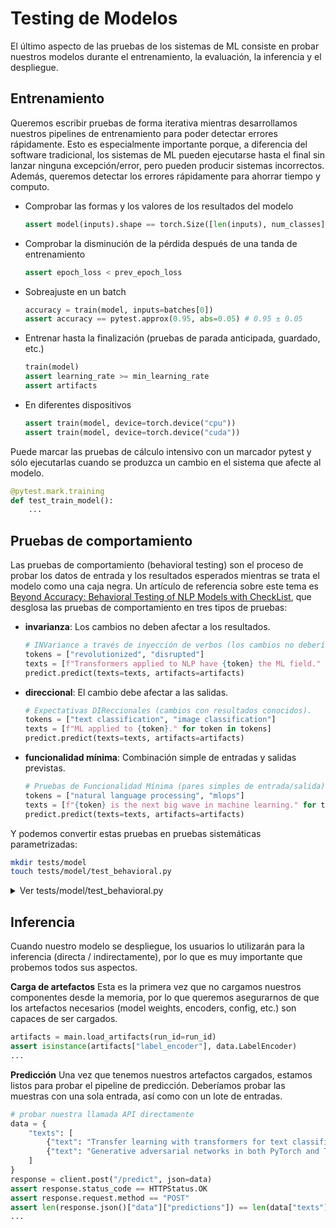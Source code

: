 # Testing de Modelos

El último aspecto de las pruebas de los sistemas de ML consiste en probar nuestros modelos durante el entrenamiento, la evaluación, la inferencia y el despliegue.

## Entrenamiento

Queremos escribir pruebas de forma iterativa mientras desarrollamos nuestros pipelines de entrenamiento para poder detectar errores rápidamente.
Esto es especialmente importante porque, a diferencia del software tradicional, los sistemas de ML pueden ejecutarse hasta el final sin lanzar ninguna excepción/error,
pero pueden producir sistemas incorrectos. Además, queremos detectar los errores rápidamente para ahorrar tiempo y computo.

* Comprobar las formas y los valores de los resultados del modelo

    ```python
    assert model(inputs).shape == torch.Size([len(inputs), num_classes])
    ```

* Comprobar la disminución de la pérdida después de una tanda de entrenamiento

    ```python
    assert epoch_loss < prev_epoch_loss
    ```

* Sobreajuste en un batch

    ```python
    accuracy = train(model, inputs=batches[0])
    assert accuracy == pytest.approx(0.95, abs=0.05) # 0.95 ± 0.05
    ```

* Entrenar hasta la finalización (pruebas de parada anticipada, guardado, etc.)

    ```python
    train(model)
    assert learning_rate >= min_learning_rate
    assert artifacts
    ```

* En diferentes dispositivos

    ```python
    assert train(model, device=torch.device("cpu"))
    assert train(model, device=torch.device("cuda"))
    ```

Puede marcar las pruebas de cálculo intensivo con un marcador pytest y sólo ejecutarlas cuando se produzca un cambio en el sistema que afecte al modelo.

```python
@pytest.mark.training
def test_train_model():
    ...
```

## Pruebas de comportamiento

Las pruebas de comportamiento (behavioral testing) son el proceso de probar los datos de entrada y los resultados esperados mientras se trata el modelo como una caja negra.
Un artículo de referencia sobre este tema es [Beyond Accuracy: Behavioral Testing of NLP Models with CheckList](https://arxiv.org/abs/2005.04118),
que desglosa las pruebas de comportamiento en tres tipos de pruebas:

* **invarianza**: Los cambios no deben afectar a los resultados.

    ```python
    # INVariance a través de inyección de verbos (los cambios no deberían afectar los resultados).
    tokens = ["revolutionized", "disrupted"]
    texts = [f"Transformers applied to NLP have {token} the ML field." for token in tokens]
    predict.predict(texts=texts, artifacts=artifacts)
    ```

* **direccional**: El cambio debe afectar a las salidas.

    ```python
    # Expectativas DIReccionales (cambios con resultados conocidos).
    tokens = ["text classification", "image classification"]
    texts = [f"ML applied to {token}." for token in tokens]
    predict.predict(texts=texts, artifacts=artifacts)
    ```

* **funcionalidad mínima**: Combinación simple de entradas y salidas previstas.

    ```python
    # Pruebas de Funcionalidad Mínima (pares simples de entrada/salida).
    tokens = ["natural language processing", "mlops"]
    texts = [f"{token} is the next big wave in machine learning." for token in tokens]
    predict.predict(texts=texts, artifacts=artifacts)
    ```

Y podemos convertir estas pruebas en pruebas sistemáticas parametrizadas:

```bash
mkdir tests/model
touch tests/model/test_behavioral.py
```

<details>
<summary>Ver tests/model/test_behavioral.py</summary>

```python
# tests/model/test_behavioral.py
from pathlib import Path

import pytest

from config import config
from coe_template import main, predict


@pytest.fixture(scope="module")
def artifacts():
    run_id = open(Path(config.CONFIG_DIR, "run_id.txt")).read()
    artifacts = main.load_artifacts(run_id=run_id)
    return artifacts


@pytest.mark.parametrize(
    "text, tag",
    [
        (
            "Transformers applied to NLP have revolutionized machine learning.",
            "natural-language-processing",
        ),
        (
            "Transformers applied to NLP have disrupted machine learning.",
            "natural-language-processing",
        ),
    ],
)
def test_inv(text, tag, artifacts):
    """INVariance via verb injection (changes should not affect outputs)."""
    predicted_tag = predict.predict(texts=[text], artifacts=artifacts)[0]["predicted_tag"]
    assert tag == predicted_tag


@pytest.mark.parametrize(
    "text, tag",
    [
        (
            "ML applied to text classification.",
            "natural-language-processing",
        ),
        (
            "ML applied to image classification.",
            "computer-vision",
        ),
        (
            "CNNs for text classification.",
            "natural-language-processing",
        )
    ],
)
def test_dir(text, tag, artifacts):
    """DIRectional expectations (changes with known outputs)."""
    predicted_tag = predict.predict(texts=[text], artifacts=artifacts)[0]["predicted_tag"]
    assert tag == predicted_tag


@pytest.mark.parametrize(
    "text, tag",
    [
        (
            "Natural language processing is the next big wave in machine learning.",
            "natural-language-processing",
        ),
        (
            "MLOps is the next big wave in machine learning.",
            "mlops",
        ),
        (
            "This should not produce any relevant topics.",
            "other",
        ),
    ],
)
def test_mft(text, tag, artifacts):
    """Minimum Functionality Tests (simple input/output pairs)."""
    predicted_tag = predict.predict(texts=[text], artifacts=artifacts)[0]["predicted_tag"]
    assert tag == predicted_tag
```

</details>

## Inferencia

Cuando nuestro modelo se despliegue, los usuarios lo utilizarán para la inferencia (directa / indirectamente), por lo que es muy importante que probemos todos sus aspectos.

**Carga de artefactos**
Esta es la primera vez que no cargamos nuestros componentes desde la memoria, por lo que queremos asegurarnos de que los artefactos necesarios
(model weights, encoders, config, etc.) son capaces de ser cargados.

```python
artifacts = main.load_artifacts(run_id=run_id)
assert isinstance(artifacts["label_encoder"], data.LabelEncoder)
...
```

**Predicción**
Una vez que tenemos nuestros artefactos cargados, estamos listos para probar el pipeline de predicción. Deberíamos probar las muestras con una sola entrada, así como con un lote de entradas.

```python
# probar nuestra llamada API directamente
data = {
    "texts": [
        {"text": "Transfer learning with transformers for text classification."},
        {"text": "Generative adversarial networks in both PyTorch and TensorFlow."},
    ]
}
response = client.post("/predict", json=data)
assert response.status_code == HTTPStatus.OK
assert response.request.method == "POST"
assert len(response.json()["data"]["predictions"]) == len(data["texts"])
...
```
